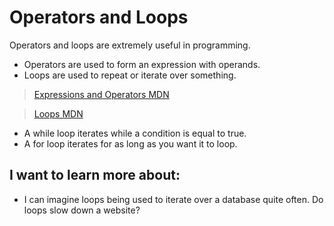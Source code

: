 # Operators and Loops

Operators and loops are extremely useful in programming. 

* Operators are used to form an expression with operands. 
* Loops are used to repeat or iterate over something. 

> [Expressions and Operators MDN](https://developer.mozilla.org/en-US/docs/Web/JavaScript/Guide/Expressions_and_Operators)

> [Loops MDN](https://developer.mozilla.org/en-US/docs/Web/JavaScript/Guide/Loops_and_iteration)

* A while loop iterates while a condition is equal to true.
* A for loop iterates for as long as you want it to loop. 

## I want to learn more about:

* I can imagine loops being used to iterate over a database quite often. Do loops slow down a website? 

